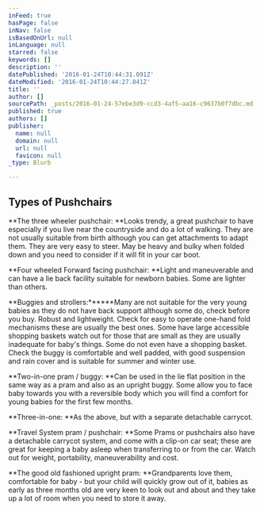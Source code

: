 ```yaml
---
inFeed: true
hasPage: false
inNav: false
isBasedOnUrl: null
inLanguage: null
starred: false
keywords: []
description: ''
datePublished: '2016-01-24T10:44:31.091Z'
dateModified: '2016-01-24T10:44:27.841Z'
title: ''
author: []
sourcePath: _posts/2016-01-24-57ebe3d9-ccd3-4af5-aa16-c9637b0f7dbc.md
published: true
authors: []
publisher:
  name: null
  domain: null
  url: null
  favicon: null
_type: Blurb

---
```

## Types of Pushchairs

**The three wheeler pushchair: **Looks trendy, a great pushchair to have especially if you live near the countryside and do a lot of walking. They are not usually suitable from birth although you can get attachments to adapt them. They are very easy to steer. May be heavy and bulky when folded down and you need to consider if it will fit in your car boot.

**Four wheeled Forward facing pushchair: **Light and maneuverable and can have a lie back facility suitable for newborn babies. Some are lighter than others.

**Buggies and strollers:******Many are not suitable for the very young babies as they do not have back support although some do, check before you buy. Robust and lightweight. Check for easy to operate one-hand fold mechanisms these are usually the best ones. Some have large accessible shopping baskets watch out for those that are small as they are usually inadequate for baby's things. Some do not even have a shopping basket. Check the buggy is comfortable and well padded, with good suspension and rain cover and is suitable for summer and winter use.

**Two-in-one pram / buggy: **Can be used in the lie flat position in the same way as a pram and also as an upright buggy. Some allow you to face baby towards you with a reversible body which you will find a comfort for young babies for the first few months.

**Three-in-one: **As the above, but with a separate detachable carrycot.

**Travel System pram / pushchair: **Some Prams or pushchairs also have a detachable carrycot system, and come with a clip-on car seat; these are great for keeping a baby asleep when transferring to or from the car. Watch out for weight, portability, maneuverability and cost.

**The good old fashioned upright pram: **Grandparents love them, comfortable for baby - but your child will quickly grow out of it, babies as early as three months old are very keen to look out and about and they take up a lot of room when you need to store it away.